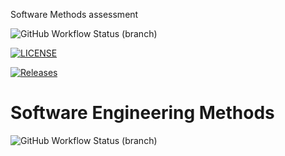 Software Methods assessment

![GitHub Workflow Status (branch)](https://img.shields.io/github/actions/workflow/status/MFB-Napier/sem/main.yml?branch=master)

[![LICENSE](https://img.shields.io/github/license/MFB-Napier/sem.svg?style=flat-square)](https://github.com/MFB-Napier/sem/blob/master/LICENSE)

[![Releases](https://img.shields.io/github/release/MFB-Napier/sem/all.svg?style=flat-square)](https://github.com/MFB-Napier/sem/releases)

# Software Engineering Methods
![GitHub Workflow Status (branch)](https://img.shields.io/github/actions/workflow/status/MFB-Napier/sem/main>.yml?branch=develop)